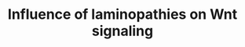 ---
annotations:
- id: CL:0000134
  parent: stem cell
  type: Cell Type Ontology
  value: mesenchymal stem cell
- id: PW:0000013
  parent: disease pathway
  type: Pathway Ontology
  value: disease pathway
- id: CL:0000062
  parent: native cell
  type: Cell Type Ontology
  value: osteoblast
- id: CL:0000056
  parent: native cell
  type: Cell Type Ontology
  value: myoblast
- id: DOID:3911
  parent: genetic disease
  type: Disease Ontology
  value: progeria
- id: PW:0000008
  parent: signaling pathway
  type: Pathway Ontology
  value: Wnt signaling pathway
- id: CL:0000136
  parent: native cell
  type: Cell Type Ontology
  value: fat cell
authors:
- Zoebarois
- L Dupuis
- Fehrhart
- Egonw
- Eweitz
- Finterly
citedin:
- link: PMC9440113
  title: Machine learning and bioinformatics to identify 8 autophagy-related biomarkers
    and construct gene regulatory networks in dilated cardiomyopathy (2022)
communities:
- RareDiseases
description: 'This pathway represents the different molecular interactions that may
  occur following the dis-regulation of signaling pathways in adipocyte differentiation
  and proliferation.  That may result in the abnormal distribution of white adipose
  tissue, leading to the onset of lipodystrophic syndromes.  This laminopathic pathway
  stems from mutations mainly occurring in the LMNA gene, and can be associated with
  the onset of other laminopathic syndromes due to a malfunction in the lamin A processing
  pathway.  Other laminopathic diseases are associated with LMNA mutations, thus this
  pathway represents the overlapping interactions in such phenotypic diseases. '
last-edited: 2024-07-21
ndex: b1b67415-8b6e-11eb-9e72-0ac135e8bacf
organisms:
- Homo sapiens
redirect_from:
- /index.php/Pathway:WP4844
- /instance/WP4844
- /instance/WP4844_r134352
revision: r134352
schema-jsonld:
- '@context': https://schema.org/
  '@id': https://wikipathways.github.io/pathways/WP4844.html
  '@type': Dataset
  creator:
    '@type': Organization
    name: WikiPathways
  description: 'This pathway represents the different molecular interactions that
    may occur following the dis-regulation of signaling pathways in adipocyte differentiation
    and proliferation.  That may result in the abnormal distribution of white adipose
    tissue, leading to the onset of lipodystrophic syndromes.  This laminopathic pathway
    stems from mutations mainly occurring in the LMNA gene, and can be associated
    with the onset of other laminopathic syndromes due to a malfunction in the lamin
    A processing pathway.  Other laminopathic diseases are associated with LMNA mutations,
    thus this pathway represents the overlapping interactions in such phenotypic diseases. '
  keywords:
  - AGO2
  - APC
  - AXIN1
  - Adiponectin
  - C
  - CCND1
  - CDK6
  - CEBPA
  - CEBPB
  - CEBPD
  - CSNK1A1
  - CSNK1A1L
  - CTNNB1
  - DICER1
  - EMD
  - Emerin
  - Farnesyltransferase
  - GSK3B
  - HES1
  - HES5
  - HMGA2
  - 'Isoprenylcysteine carboxyl methyltransferase '
  - LEF1
  - LMNA
  - MIR33B
  - MIRLET7B
  - Mature lamin A
  - PPARG
  - Prelamin-A
  - Progerin
  - RUNX2
  - SLC2A4
  - SPP1
  - SREBP1c
  - TARBP2
  - TCF7
  - TCF7L1
  - TCF7L2
  - TLE1
  - TOR1AIP1
  - Truncated prelamin-A
  - WNT10B
  - ZMPSTE24
  license: CC0
  name: Influence of laminopathies on Wnt signaling
seo: CreativeWork
title: Influence of laminopathies on Wnt signaling
wpid: WP4844
---